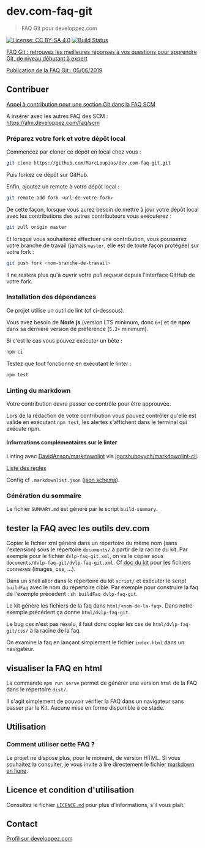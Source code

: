 # dev.com-faq-git

> FAQ Git pour developpez.com

[![License: CC BY-SA 4.0](https://img.shields.io/badge/License-CC%20BY--SA%204.0-lightgrey.svg)](http://creativecommons.org/licenses/by-sa/4.0/)
[![Build Status](https://travis-ci.com/MarcLoupias/dev.com-faq-git.svg?branch=master)](https://travis-ci.com/MarcLoupias/dev.com-faq-git)

[FAQ Git : retrouvez les meilleures réponses à vos questions pour apprendre Git, de niveau débutant à expert](https://alm.developpez.com/faq/git/)

[Publication de la FAQ Git : 05/06/2019](https://www.developpez.net/forums/d1978754/general-developpement/alm/usine-logicielle/scm/git/publication-faq-git/#post10976014)

## Contribuer

[Appel à contribution pour une section Git dans la FAQ SCM](https://www.developpez.net/forums/d1844867/general-developpement/alm/contribuez/appel-contribution-section-git-faq-scm/)

A insérer avec les autres FAQ des SCM : https://alm.developpez.com/faq/scm

### Préparez votre fork et votre dépôt local

Commencez par cloner ce dépôt en local chez vous : 

```bash
git clone https://github.com/MarcLoupias/dev.com-faq-git.git
```

Puis forkez ce dépôt sur GitHub.

Enfin, ajoutez un remote à votre dépôt local : 

```bash
git remote add fork <url-de-votre-fork>
```

De cette façon, lorsque vous aurez besoin de mettre à jour votre dépôt local avec les contributions des autres contributeurs vous exécuterez :

```bash
git pull origin master
```

Et lorsque vous souhaiterez effectuer une contribution, vous pousserez votre branche de travail (jamais `master`, elle est de toute façon protégée) sur votre fork :

```bash
git push fork <nom-branche-de-travail>
```

Il ne restera plus qu'à ouvrir votre *pull request* depuis l'interface GitHub de votre fork.

### Installation des dépendances

Ce projet utilise un outil de lint (cf ci-dessous).

Vous avez besoin de **Node.js** (version LTS minimum, donc `6+`) et de **npm** dans sa dernière version de préférence (`5.2+` minimum).

Si c'est le cas vous pouvez exécuter un bête :

```bash
npm ci
```

Testez que tout fonctionne en exécutant le linter :

```bash
npm test
```

### Linting du markdown

Votre contribution devra passer ce contrôle pour être approuvée.

Lors de la rédaction de votre contribution vous pouvez contrôler qu'elle est valide en exécutant `npm test`, les alertes s'affichent dans le terminal qui exécute npm.

#### Informations complémentaires sur le linter

Linting avec [DavidAnson/markdownlint](https://github.com/DavidAnson/markdownlint) via [igorshubovych/markdownlint-cli](https://github.com/igorshubovych/markdownlint-cli).

[Liste des règles](https://github.com/DavidAnson/markdownlint/blob/master/doc/Rules.md#md001)

Config cf `.markdownlist.json` ([json schema](https://github.com/DavidAnson/markdownlint/blob/master/schema/markdownlint-config-schema.json)).

### Génération du sommaire

Le fichier `SUMMARY.md` est généré par le script `build-summary`.

## tester la FAQ avec les outils dev.com

Copier le fichier xml généré dans un répertoire du même nom (sans l'extension) sous le répertoire `documents/` à partir de la racine du kit.
Par exemple pour le fichier `dvlp-faq-git.xml`, on va le copier sous `documents/dvlp-faq-git/dvlp-faq-git.xml`.
Cf [doc du kit](http://club.developpez.com/outils/wiki/KitGeneration) pour les fichiers connexes (images, css, ...).

Dans un shell aller dans le répertoire du kit `script/` et exécuter le script `buildFaq` avec le nom du répertoire cible.
Par exemple pour construire la faq de l'exemple précédent : `sh buildFaq dvlp-faq-git`.

Le kit génère les fichiers de la faq dans `html/<nom-de-la-faq>`. Dans notre exemple précédent ça donne `html/dvlp-faq-git`.

Le bug css n'est pas résolu, il faut donc copier les css de `html/dvlp-faq-git/css/` à la racine de la faq.

On examine la faq en lançant simplement le fichier `index.html` dans un navigateur.

## visualiser la FAQ en html

La commande `npm run serve` permet de générer une version `html` de la FAQ dans le répertoire `dist/`.

Il s'agit simplement de pouvoir vérifier la FAQ dans un navigateur sans passer par le Kit. Aucune mise en forme disponible à ce stade.

## Utilisation

### Comment utiliser cette FAQ ?

Le projet ne dispose plus, pour le moment, de version HTML.
Si vous souhaitez la consulter, je vous invite à lire directement le fichier [markdown en ligne](https://github.com/MarcLoupias/dev.com-faq-git/blob/master/faq-content/SUMMARY.md).

## Licence et condition d'utilisation

Consultez le fichier [`LICENCE.md`](LICENCE.md) pour plus d'informations, s'il vous plaît.

## Contact

[Profil sur developpez.com](https://www.developpez.net/forums/u70899/marco46/)
